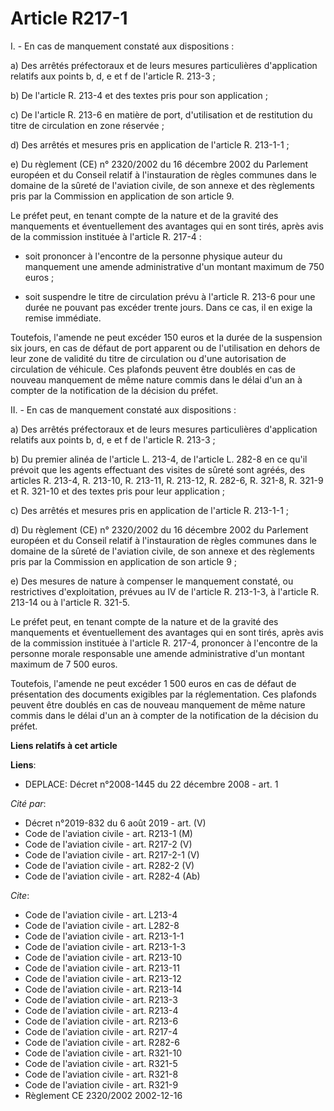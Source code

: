 # Article R217-1

I. - En cas de manquement constaté aux dispositions :

a) Des arrêtés préfectoraux et de leurs mesures particulières d'application relatifs aux points b, d, e et f de l'article R.
213-3 ;

b) De l'article R. 213-4 et des textes pris pour son application ;

c) De l'article R. 213-6 en matière de port, d'utilisation et de restitution du titre de circulation en zone réservée ;

d) Des arrêtés et mesures pris en application de l'article R. 213-1-1 ;

e) Du règlement (CE) n° 2320/2002 du 16 décembre 2002 du Parlement européen et du Conseil relatif à l'instauration de règles
communes dans le domaine de la sûreté de l'aviation civile, de son annexe et des règlements pris par la Commission en
application de son article 9.

Le préfet peut, en tenant compte de la nature et de la gravité des manquements et éventuellement des avantages qui en sont
tirés, après avis de la commission instituée à l'article R. 217-4 :

- soit prononcer à l'encontre de la personne physique auteur du manquement une amende administrative d'un montant maximum de
750 euros ;

- soit suspendre le titre de circulation prévu à l'article R. 213-6 pour une durée ne pouvant pas excéder trente jours. Dans
ce cas, il en exige la remise immédiate.

Toutefois, l'amende ne peut excéder 150 euros et la durée de la suspension six jours, en cas de défaut de port apparent ou de
l'utilisation en dehors de leur zone de validité du titre de circulation ou d'une autorisation de circulation de véhicule.
Ces plafonds peuvent être doublés en cas de nouveau manquement de même nature commis dans le délai d'un an à compter de la
notification de la décision du préfet.

II. - En cas de manquement constaté aux dispositions :

a) Des arrêtés préfectoraux et de leurs mesures particulières d'application relatifs aux points b, d, e et f de l'article R.
213-3 ;

b) Du premier alinéa de l'article L. 213-4, de l'article L. 282-8 en ce qu'il prévoit que les agents effectuant des visites
de sûreté sont agréés, des articles R. 213-4, R. 213-10, R. 213-11, R. 213-12, R. 282-6, R. 321-8, R. 321-9 et R. 321-10 et
des textes pris pour leur application ;

c) Des arrêtés et mesures pris en application de l'article R. 213-1-1 ;

d) Du règlement (CE) n° 2320/2002 du 16 décembre 2002 du Parlement européen et du Conseil relatif à l'instauration de règles
communes dans le domaine de la sûreté de l'aviation civile, de son annexe et des règlements pris par la Commission en
application de son article 9 ;

e) Des mesures de nature à compenser le manquement constaté, ou restrictives d'exploitation, prévues au IV de l'article R.
213-1-3, à l'article R. 213-14 ou à l'article R. 321-5.

Le préfet peut, en tenant compte de la nature et de la gravité des manquements et éventuellement des avantages qui en sont
tirés, après avis de la commission instituée à l'article R. 217-4, prononcer à l'encontre de la personne morale responsable
une amende administrative d'un montant maximum de 7 500 euros.

Toutefois, l'amende ne peut excéder 1 500 euros en cas de défaut de présentation des documents exigibles par la
réglementation. Ces plafonds peuvent être doublés en cas de nouveau manquement de même nature commis dans le délai d'un an à
compter de la notification de la décision du préfet.

**Liens relatifs à cet article**

**Liens**:

  - DEPLACE: Décret n°2008-1445 du 22 décembre 2008 - art. 1

_Cité par_:

  - Décret n°2019-832 du 6 août 2019 - art. (V)
  - Code de l'aviation civile - art. R213-1 (M)
  - Code de l'aviation civile - art. R217-2 (V)
  - Code de l'aviation civile - art. R217-2-1 (V)
  - Code de l'aviation civile - art. R282-2 (V)
  - Code de l'aviation civile - art. R282-4 (Ab)

_Cite_:

  - Code de l'aviation civile - art. L213-4
  - Code de l'aviation civile - art. L282-8
  - Code de l'aviation civile - art. R213-1-1
  - Code de l'aviation civile - art. R213-1-3
  - Code de l'aviation civile - art. R213-10
  - Code de l'aviation civile - art. R213-11
  - Code de l'aviation civile - art. R213-12
  - Code de l'aviation civile - art. R213-14
  - Code de l'aviation civile - art. R213-3
  - Code de l'aviation civile - art. R213-4
  - Code de l'aviation civile - art. R213-6
  - Code de l'aviation civile - art. R217-4
  - Code de l'aviation civile - art. R282-6
  - Code de l'aviation civile - art. R321-10
  - Code de l'aviation civile - art. R321-5
  - Code de l'aviation civile - art. R321-8
  - Code de l'aviation civile - art. R321-9
  - Règlement CE 2320/2002 2002-12-16
